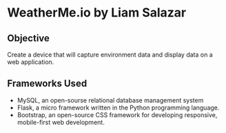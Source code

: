 # WeatherMe.io by Liam Salazar

## Objective
Create a device that will capture environment data and display data on a web application.

## Frameworks Used
* MySQL, an open-sourse relational database management system
* Flask, a micro framework written in the Python programming language.
* Bootstrap, an open-source CSS framework for developing responsive, mobile-first web development.
